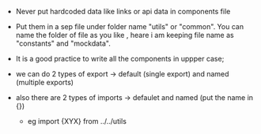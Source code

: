 * Never put hardcoded data like links or api data in components file
* Put them in a sep file under folder name "utils" or "common". You can name the folder of file as you like ,  heare i am keeping file name as "constants" and "mockdata".
* It is a good practice to write all the components in uppper case;

* we can do 2 types of export -> default (single export) and named (multiple exports)
* also there are 2 types of imports -> defaulet and named (put the name in {})
    * eg import {XYX} from ../../utils